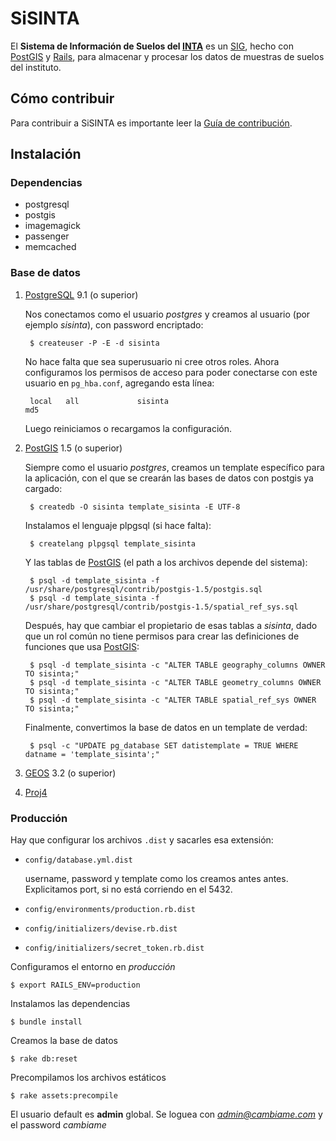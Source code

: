 SiSINTA
=======

El **Sistema de Información de Suelos del [INTA]** es un [SIG], hecho con
[PostGIS] y [Rails], para almacenar y procesar los datos de muestras de suelos
del instituto.

Cómo contribuir
---------------

Para contribuir a SiSINTA es importante leer la [Guía de contribución](CONTRIBUTING.md).


Instalación
-----------

### Dependencias

- postgresql
- postgis
- imagemagick
- passenger
- memcached

### Base de datos

1. [PostgreSQL] 9.1 (o superior)

    Nos conectamos como el usuario *postgres* y creamos al usuario (por ejemplo
    *sisinta*), con password encriptado:

        $ createuser -P -E -d sisinta

    No hace falta que sea superusuario ni cree otros roles. Ahora configuramos
    los permisos de acceso para poder conectarse con este usuario en
    `pg_hba.conf`, agregando esta línea:

        local   all             sisinta                                 md5

    Luego reiniciamos o recargamos la configuración.

2. [PostGIS] 1.5 (o superior)

    Siempre como el usuario *postgres*, creamos un template específico para la
    aplicación, con el que se crearán las bases de datos con postgis ya
    cargado:

        $ createdb -O sisinta template_sisinta -E UTF-8

    Instalamos el lenguaje plpgsql (si hace falta):

        $ createlang plpgsql template_sisinta

    Y las tablas de [PostGIS] (el path a los archivos depende del sistema):

        $ psql -d template_sisinta -f /usr/share/postgresql/contrib/postgis-1.5/postgis.sql
        $ psql -d template_sisinta -f /usr/share/postgresql/contrib/postgis-1.5/spatial_ref_sys.sql

    Después, hay que cambiar el propietario de esas tablas a *sisinta*, dado
    que un rol común no tiene permisos para crear las definiciones de funciones
    que usa [PostGIS]:

        $ psql -d template_sisinta -c "ALTER TABLE geography_columns OWNER TO sisinta;"
        $ psql -d template_sisinta -c "ALTER TABLE geometry_columns OWNER TO sisinta;"
        $ psql -d template_sisinta -c "ALTER TABLE spatial_ref_sys OWNER TO sisinta;"

    Finalmente, convertimos la base de datos en un template de verdad:

        $ psql -c "UPDATE pg_database SET datistemplate = TRUE WHERE datname = 'template_sisinta';"

3.  [GEOS] 3.2 (o superior)

4.  [Proj4]

### Producción

Hay que configurar los archivos `.dist` y sacarles esa extensión:

* `config/database.yml.dist`

    username, password y template como los creamos antes antes. Explicitamos
    port, si no está corriendo en el 5432.

* `config/environments/production.rb.dist`
* `config/initializers/devise.rb.dist`
* `config/initializers/secret_token.rb.dist`

Configuramos el entorno en *producción*

    $ export RAILS_ENV=production

Instalamos las dependencias

    $ bundle install

Creamos la base de datos

    $ rake db:reset

Precompilamos los archivos estáticos

    $ rake assets:precompile

El usuario default es **admin** global. Se loguea con *admin@cambiame.com* y el
password *cambiame*

[PostgreSQL]: http://www.postgresql.org/
[PostGIS]: http://www.postgis.org/
[SIG]: https://es.wikipedia.org/wiki/Sistema_de_Informaci%C3%B3n_Geogr%C3%A1fica
[Rails]: http://rubyonrails.org/
[Rgeo]: http://virtuoso.rubyforge.org/rgeo/
[GEOS]: http://trac.osgeo.org/geos/
[Proj4]: https://trac.osgeo.org/proj/
[INTA]: http://inta.gov.ar/
